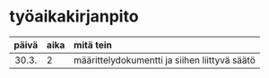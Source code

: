 # työaikakirjanpito

| päivä | aika | mitä tein  |
| :----:|:-----| :-----|
| 30.3. | 2    | määrittelydokumentti ja siihen liittyvä säätö |
